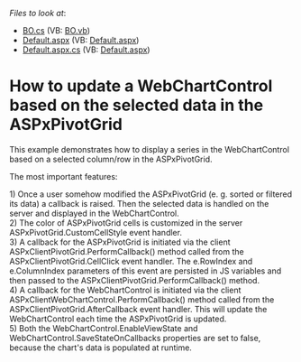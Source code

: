 <!-- default file list -->
*Files to look at*:

* [BO.cs](./CS/WebSite/App_Code/BO.cs) (VB: [BO.vb](./VB/WebSite/App_Code/BO.vb))
* [Default.aspx](./CS/WebSite/Default.aspx) (VB: [Default.aspx](./VB/WebSite/Default.aspx))
* [Default.aspx.cs](./CS/WebSite/Default.aspx.cs) (VB: [Default.aspx](./VB/WebSite/Default.aspx))
<!-- default file list end -->
# How to update a WebChartControl based on the selected data in the ASPxPivotGrid


<p>This example demonstrates how to display a series in the WebChartControl based on a selected column/row in the ASPxPivotGrid.</p><p>The most important features:</p><p>1) Once a user somehow modified the ASPxPivotGrid (e. g. sorted or filtered its data) a callback is raised. Then the selected data is handled on the server and displayed in the WebChartControl.<br />
2) The color of ASPxPivotGrid cells is customized in the server ASPxPivotGrid.CustomCellStyle event handler.<br />
3) A callback for the ASPxPivotGrid is initiated via the client ASPxClientPivotGrid.PerformCallback() method called from the ASPxClientPivotGrid.CellClick event handler. The e.RowIndex and e.ColumnIndex parameters of this event are persisted in JS variables and then passed to the ASPxClientPivotGrid.PerformCallback() method.<br />
4) A callback for the WebChartControl is initiated via the client ASPxClientWebChartControl.PerformCallback() method called from the ASPxClientPivotGrid.AfterCallback event handler. This will update the WebChartControl each time the ASPxPivotGrid is updated.<br />
5) Both the WebChartControl.EnableViewState and WebChartControl.SaveStateOnCallbacks properties are set to false, because the chart's data is populated at runtime.</p>

<br/>


